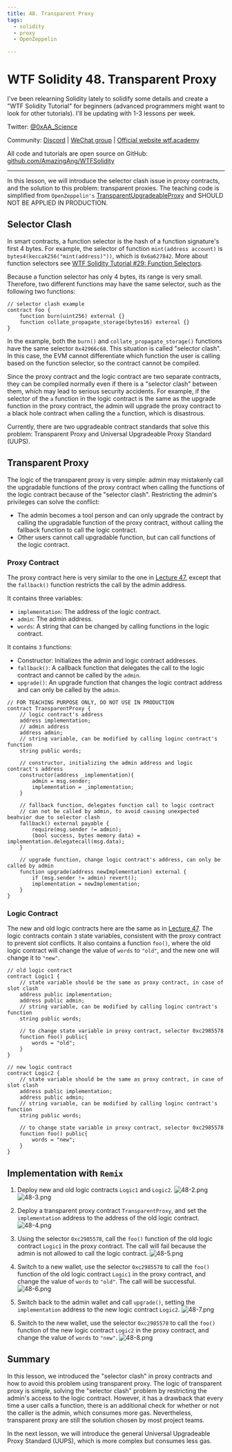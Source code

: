 ```yaml
---
title: 48. Transparent Proxy
tags:
  - solidity
  - proxy
  - OpenZeppelin

---
```


# WTF Solidity 48. Transparent Proxy

I've been relearning Solidity lately to solidify some details and create a "WTF Solidity Tutorial" for beginners (advanced programmers might want to look for other tutorials). I'll be updating with 1-3 lessons per week.

Twitter: [@0xAA_Science](https://twitter.com/0xAA_Science)

Community: [Discord](https://discord.gg/5akcruXrsk) | [WeChat group](https://docs.google.com/forms/d/e/1FAIpQLSe4KGT8Sh6sJ7hedQRuIYirOoZK_85miz3dw7vA1-YjodgJ-A/viewform?usp=sf_link) | [Official website wtf.academy](https://wtf.academy)

All code and tutorials are open source on GitHub: [github.com/AmazingAng/WTFSolidity](https://github.com/AmazingAng/WTFSolidity)

-----

In this lesson, we will introduce the selector clash issue in proxy contracts, and the solution to this problem: transparent proxies. The teaching code is simplified from `OpenZeppelin's` [TransparentUpgradeableProxy](https://github.com/OpenZeppelin/openzeppelin-contracts/blob/master/contracts/proxy/transparent/TransparentUpgradeableProxy.sol) and SHOULD NOT BE APPLIED IN PRODUCTION.

## Selector Clash

In smart contracts, a function selector is the hash of a function signature's first 4 bytes. For example, the selector of function `mint(address account)` is `bytes4(keccak256("mint(address)"))`, which is `0x6a627842`. More about function selectors see [WTF Solidity Tutorial #29: Function Selectors](https://github.com/AmazingAng/WTFSolidity/blob/main/Languages/en/29_Selector_en/readme.md).

Because a function selector has only 4 bytes, its range is very small. Therefore, two different functions may have the same selector, such as the following two functions:

```solidity
// selector clash example
contract Foo {
    function burn(uint256) external {}
    function collate_propagate_storage(bytes16) external {}
}
```

In the example, both the `burn()` and `collate_propagate_storage()` functions have the same selector `0x42966c68`. This situation is called "selector clash". In this case, the EVM cannot differentiate which function the user is calling based on the function selector, so the contract cannot be compiled.

Since the proxy contract and the logic contract are two separate contracts, they can be compiled normally even if there is a "selector clash" between them, which may lead to serious security accidents. For example, if the selector of the `a` function in the logic contract is the same as the upgrade function in the proxy contract, the admin will upgrade the proxy contract to a black hole contract when calling the `a` function, which is disastrous.

Currently, there are two upgradeable contract standards that solve this problem: Transparent Proxy and Universal Upgradeable Proxy Standard (UUPS).

## Transparent Proxy

The logic of the transparent proxy is very simple: admin may mistakenly call the upgradable functions of the proxy contract when calling the functions of the logic contract because of the "selector clash". Restricting the admin's privileges can solve the conflict:

- The admin becomes a tool person and can only upgrade the contract by calling the upgradable function of the proxy contract, without calling the fallback function to call the logic contract.
- Other users cannot call upgradable function, but can call functions of the logic contract.

### Proxy Contract

The proxy contract here is very similar to the one in [Lecture 47](https://github.com/AmazingAng/WTFSolidity/blob/main/Languages/en/47_Upgrade_en/readme.md), except that the `fallback()` function restricts the call by the admin address.

It contains three variables:

- `implementation`: The address of the logic contract.
- `admin`: The admin address.
- `words`: A string that can be changed by calling functions in the logic contract.

It contains `3` functions:

- Constructor: Initializes the admin and logic contract addresses.
- `fallback()`: A callback function that delegates the call to the logic contract and cannot be called by the `admin`.
- `upgrade()`: An upgrade function that changes the logic contract address and can only be called by the `admin`.

```solidity
// FOR TEACHING PURPOSE ONLY, DO NOT USE IN PRODUCTION
contract TransparentProxy {
    // logic contract's address
    address implementation; 
    // admin address
    address admin; 
    // string variable, can be modified by calling loginc contract's function
    string public words;

    // constructor, initializing the admin address and logic contract's address
    constructor(address _implementation){
        admin = msg.sender;
        implementation = _implementation;
    }

    // fallback function, delegates function call to logic contract
    // can not be called by admin, to avoid causing unexpected beahvior due to selector clash
    fallback() external payable {
        require(msg.sender != admin);
        (bool success, bytes memory data) = implementation.delegatecall(msg.data);
    }

    // upgrade function, change logic contract's address, can only be called by admin
    function upgrade(address newImplementation) external {
        if (msg.sender != admin) revert();
        implementation = newImplementation;
    }
}
```

### Logic Contract

The new and old logic contracts here are the same as in [Lecture 47](https://github.com/AmazingAng/WTFSolidity/blob/main/Languages/en/47_Upgrade_en/readme.md). The logic contracts contain `3` state variables, consistent with the proxy contract to prevent slot conflicts. It also contains a function `foo()`, where the old logic contract will change the value of `words` to `"old"`, and the new one will change it to `"new"`.

```solidity
// old logic contract
contract Logic1 {
    // state variable should be the same as proxy contract, in case of slot clash
    address public implementation; 
    address public admin; 
    // string variable, can be modified by calling loginc contract's function
    string public words; 

    // to change state variable in proxy contract, selector 0xc2985578
    function foo() public{
        words = "old";
    }
}

// new logic contract
contract Logic2 {
    // state variable should be the same as proxy contract, in case of slot clash
    address public implementation; 
    address public admin; 
    // string variable, can be modified by calling loginc contract's function
    string public words;

    // to change state variable in proxy contract, selector 0xc2985578
    function foo() public{
        words = "new";
    }
}
```

## Implementation with `Remix`

1. Deploy new and old logic contracts `Logic1` and `Logic2`.
![48-2.png](./img/48-2.png)
![48-3.png](./img/48-3.png)

2. Deploy a transparent proxy contract `TransparentProxy`, and set the `implementation` address to the address of the old logic contract.
![48-4.png](./img/48-4.png)

3. Using the selector `0xc2985578`, call the `foo()` function of the old logic contract `Logic1` in the proxy contract. The call will fail because the admin is not allowed to call the logic contract.
![48-5.png](./img/48-5.png)

4. Switch to a new wallet, use the selector `0xc2985578` to call the `foo()` function of the old logic contract `Logic1` in the proxy contract, and change the value of `words` to `"old"`. The call will be successful.
![48-6.png](./img/48-6.png)

5. Switch back to the admin wallet and call `upgrade()`, setting the `implementation` address to the new logic contract `Logic2`.
![48-7.png](./img/48-7.png)

6. Switch to the new wallet, use the selector `0xc2985578` to call the `foo()` function of the new logic contract `Logic2` in the proxy contract, and change the value of `words` to `"new"`.
![48-8.png](./img/48-8.png)

## Summary

In this lesson, we introduced the "selector clash" in proxy contracts and how to avoid this problem using transparent proxy. The logic of transparent proxy is simple, solving the "selector clash" problem by restricting the admin's access to the logic contract. However, it has a drawback that every time a user calls a function, there is an additional check for whether or not the caller is the admin, which consumes more gas. Nevertheless, transparent proxy are still the solution chosen by most project teams.

In the next lesson, we will introduce the general Universal Upgradeable Proxy Standard (UUPS), which is more complex but consumes less gas.